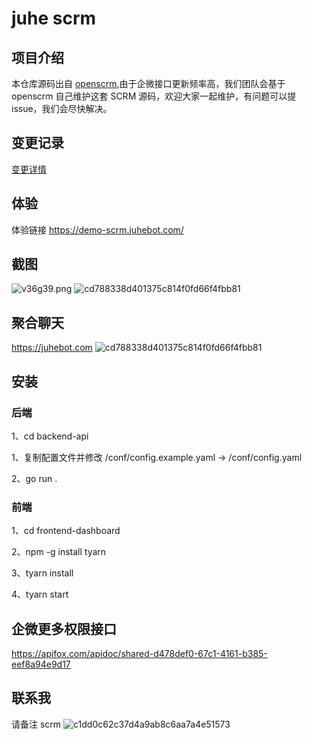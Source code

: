# juhe scrm

## 项目介绍

本仓库源码出自 [openscrm](https://github.com/openscrm),由于企微接口更新频率高，我们团队会基于 openscrm 自己维护这套 SCRM 源码，欢迎大家一起维护，有问题可以提 issue，我们会尽快解决。

## 变更记录
[变更详情](CHANGELOG.md)

## 体验

体验链接 https://demo-scrm.juhebot.com/

## 截图

![v36g39.png](https://files.catbox.moe/v36g39.png)
![cd788338d401375c814f0fd66f4fbb81](https://github.com/Hanson/vbot/assets/10583423/034ce0fb-12c2-4ce0-8335-cf5132b17bca)

## 聚合聊天
https://juhebot.com
![cd788338d401375c814f0fd66f4fbb81](https://github.com/Hanson/vbot/assets/10583423/034ce0fb-12c2-4ce0-8335-cf5132b17bca)

## 安装

### 后端

1、cd backend-api

1、复制配置文件并修改 /conf/config.example.yaml -> /conf/config.yaml

2、go run .

### 前端

1、cd frontend-dashboard

2、npm -g install tyarn

3、tyarn install

4、tyarn start

## 企微更多权限接口

https://apifox.com/apidoc/shared-d478def0-67c1-4161-b385-eef8a94e9d17

## 联系我
请备注 scrm
![c1dd0c62c37d4a9ab8c6aa7a4e51573](https://user-images.githubusercontent.com/10583423/220509100-a4ecf72e-5d98-41bb-bcbf-41f955c99ba4.jpg)
